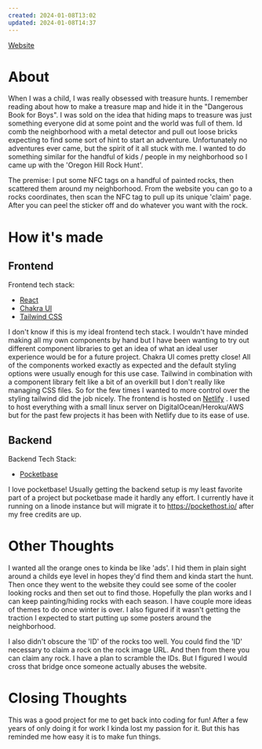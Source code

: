 ```yaml
---
created: 2024-01-08T13:02
updated: 2024-01-08T14:37
---
```

[Website](https://ohrockhunt.love/)
# About
When I was a child, I was really obsessed with treasure hunts. I remember reading about how to make a treasure map and hide it in the "Dangerous Book for Boys". I was sold on the idea that hiding maps to treasure was just something everyone did at some point and the world was full of them. Id comb the neighborhood with a metal detector and pull out loose bricks expecting to find some sort of hint to start an adventure. Unfortunately no adventures ever came, but the spirit of it all stuck with me. I wanted to do something similar for the handful of kids / people in my neighborhood so I came up with the 'Oregon Hill Rock Hunt'. 

The premise: I put some NFC tags on a handful of painted rocks, then scattered them around my neighborhood. From the website you can go to a rocks coordinates, then scan the NFC tag to pull up its unique 'claim' page. After you can peel the sticker off and do whatever you want with the rock. 

# How it's made
## Frontend
Frontend tech stack:
- [React](https://react.dev/)
- [Chakra UI](https://chakra-ui.com/)
- [Tailwind CSS](https://tailwindcss.com/)

I don't know if this is my ideal frontend tech stack. I wouldn't have minded making all my own components by hand but I have been wanting to try out different component libraries to get an idea of what an ideal user experience would be for a future project. Chakra UI comes pretty close! All of the components worked exactly as expected and the default styling options were usually enough for this use case. Tailwind in combination with a component library felt like a bit of an overkill but I don't really like managing CSS files. So for the few times I wanted to more control over the styling tailwind did the job nicely. The frontend is hosted on [Netlify](https://www.netlify.com/) . I used to host everything with a small linux server on DigitalOcean/Heroku/AWS but for the past few projects it has been with Netlify due to its ease of use.
## Backend
Backend Tech Stack: 
- [Pocketbase](https://pocketbase.io/)

I love pocketbase! Usually getting the backend setup is my least favorite part of a project but pocketbase made it hardly any effort. I currently have it running on a linode instance but will migrate it to https://pockethost.io/ after my free credits are up.

# Other Thoughts
I wanted all the orange ones to kinda be like 'ads'. I hid them in plain sight around a childs eye level in hopes they'd find them and kinda start the hunt. Then once they went to the website they could see some of the cooler looking rocks and then set out to find those. Hopefully the plan works and I can keep painting/hiding rocks with each season. I have couple more ideas of themes to do once winter is over. I also figured if it wasn't getting the traction I expected to start putting up some posters around the neighborhood.

I also didn't obscure the 'ID' of the rocks too well. You could find the 'ID' necessary to claim a rock on the rock image URL. And then from there you can claim any rock. I have a plan to scramble the IDs. But I figured I would cross that bridge once someone actually abuses the website.
# Closing Thoughts
This was a good project for me to get back into coding for fun! After a few years of only doing it for work I kinda lost my passion for it. But this has reminded me how easy it is to make fun things. 
